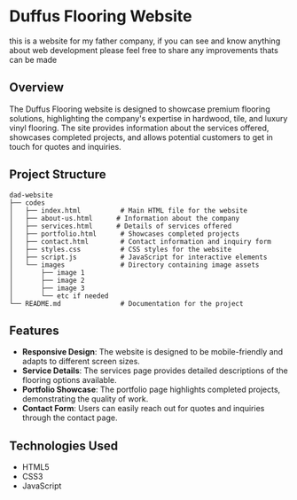 # Duffus Flooring Website
this is a website for my father company, if you can see and know anything about web development please feel free to share any improvements thats can be made

## Overview
The Duffus Flooring website is designed to showcase premium flooring solutions, highlighting the company's expertise in hardwood, tile, and luxury vinyl flooring. The site provides information about the services offered, showcases completed projects, and allows potential customers to get in touch for quotes and inquiries.

## Project Structure
```
dad-website
├── codes
│   ├── index.html          # Main HTML file for the website
│   ├── about-us.html      # Information about the company
│   ├── services.html      # Details of services offered
│   ├── portfolio.html      # Showcases completed projects
│   ├── contact.html        # Contact information and inquiry form
│   ├── styles.css          # CSS styles for the website
│   ├── script.js           # JavaScript for interactive elements
│   └── images              # Directory containing image assets
│       ├── image 1
│       ├── image 2
│       ├── image 3
│       └── etc if needed
└── README.md               # Documentation for the project
```


## Features
- **Responsive Design**: The website is designed to be mobile-friendly and adapts to different screen sizes.
- **Service Details**: The services page provides detailed descriptions of the flooring options available.
- **Portfolio Showcase**: The portfolio page highlights completed projects, demonstrating the quality of work.
- **Contact Form**: Users can easily reach out for quotes and inquiries through the contact page.

## Technologies Used
- HTML5
- CSS3
- JavaScript

